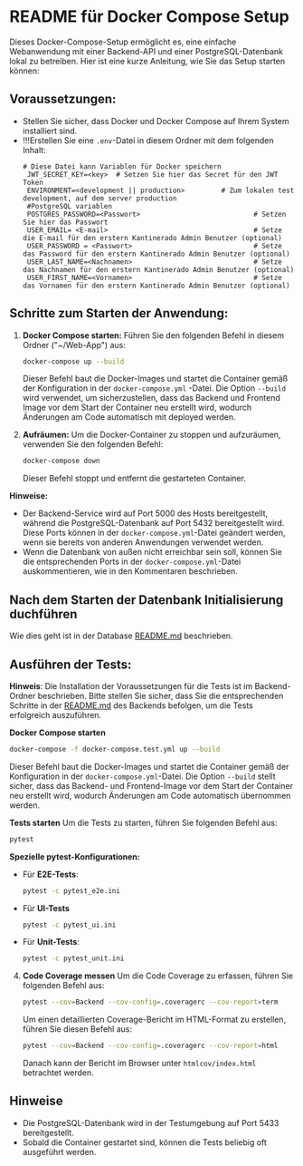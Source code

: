 # README für Docker Compose Setup

Dieses Docker-Compose-Setup ermöglicht es, eine einfache Webanwendung mit einer Backend-API und einer
PostgreSQL-Datenbank lokal zu betreiben. Hier ist eine kurze Anleitung, wie Sie das Setup starten können:

## Voraussetzungen:

- Stellen Sie sicher, dass Docker und Docker Compose auf Ihrem System installiert sind.
- !!!Erstellen Sie eine `.env`-Datei in diesem Ordner mit dem folgenden Inhalt:
   ```text
   # Diese Datei kann Variablen für Docker speichern  
    JWT_SECRET_KEY=<key>  # Setzen Sie hier das Secret für den JWT Token
    ENVIRONMENT=<development || production>         # Zum lokalen test development, auf dem server production
    #PostgreSQL variablen
    POSTGRES_PASSWORD=<Passwort>                            # Setzen Sie hier das Passwort 
    USER_EMAIL= <E-mail>                                    # Setze die E-mail für den erstern Kantinerado Admin Benutzer (optional)
    USER_PASSWORD = <Passwort>                              # Setze das Password für den erstern Kantinerado Admin Benutzer (optional)
    USER_LAST_NAME=<Nachnamen>                              # Setze das Nachnamen für den erstern Kantinerado Admin Benutzer (optional)
    USER_FIRST_NAME=<Vornamen>                              # Setze das Vornamen für den erstern Kantinerado Admin Benutzer (optional)
   
   ```

## Schritte zum Starten der Anwendung:

1. **Docker Compose starten:**
   Führen Sie den folgenden Befehl in diesem Ordner ("~/Web-App") aus:
    ```bash
    docker-compose up --build
    ```
   Dieser Befehl baut die Docker-Images und startet die Container gemäß der Konfiguration in der `docker-compose.yml`
   -Datei. Die Option `--build` wird verwendet, um sicherzustellen, dass das Backend und Frontend Image vor dem Start
   der Container neu erstellt wird, wodurch Änderungen am Code automatisch mit deployed werden.

2. **Aufräumen:**
   Um die Docker-Container zu stoppen und aufzuräumen, verwenden Sie den folgenden Befehl:
    ```bash
    docker-compose down
    ```
   Dieser Befehl stoppt und entfernt die gestarteten Container.

**Hinweise:**

- Der Backend-Service wird auf Port 5000 des Hosts bereitgestellt, während die PostgreSQL-Datenbank auf Port 5432
  bereitgestellt wird. Diese Ports können in der `docker-compose.yml`-Datei geändert werden, wenn sie bereits von
  anderen Anwendungen verwendet werden.
- Wenn die Datenbank von außen nicht erreichbar sein soll, können Sie die entsprechenden Ports in der
  `docker-compose.yml`-Datei auskommentieren, wie in den Kommentaren beschrieben.

## Nach dem Starten der Datenbank Initialisierung duchführen

Wie dies geht ist in der Database [README.md](./Database/README.md) beschrieben.

## Ausführen der Tests:

**Hinweis**:
Die Installation der Voraussetzungen für die Tests ist im Backend-Ordner beschrieben. Bitte stellen Sie sicher, dass Sie die entsprechenden Schritte in der [README.md](./Backend/README.md) des Backends befolgen, um die Tests erfolgreich auszuführen.

**Docker Compose starten**

```bash
docker-compose -f docker-compose.test.yml up --build
```

Dieser Befehl baut die Docker-Images und startet die Container gemäß der Konfiguration in der `docker-compose.yml`-Datei. Die Option `--build` stellt sicher, dass das Backend- und Frontend-Image vor dem Start der Container neu erstellt wird, wodurch Änderungen am Code automatisch übernommen werden.

**Tests starten**
Um die Tests zu starten, führen Sie folgenden Befehl aus:

```bash
pytest
```

**Spezielle pytest-Konfigurationen:**

- Für **E2E-Tests**:
    ```bash
    pytest -c pytest_e2e.ini
    ```
- Für **UI-Tests**
    ```bash
    pytest -c pytest_ui.ini
    ```
- Für **Unit-Tests**:
    ```bash
    pytest -c pytest_unit.ini
    ```

4. **Code Coverage messen**
Um die Code Coverage zu erfassen, führen Sie folgenden Befehl aus:
    ```bash
    pytest --cov=Backend --cov-config=.coveragerc --cov-report=term
    ```

   Um einen detaillierten Coverage-Bericht im HTML-Format zu erstellen, führen Sie diesen Befehl aus:
    ```bash
    pytest --cov=Backend --cov-config=.coveragerc --cov-report=html
    ```
   Danach kann der Bericht im Browser unter `htmlcov/index.html` betrachtet werden.

## Hinweise

- Die PostgreSQL-Datenbank wird in der Testumgebung auf Port 5433 bereitgestellt.
- Sobald die Container gestartet sind, können die Tests beliebig oft ausgeführt werden.